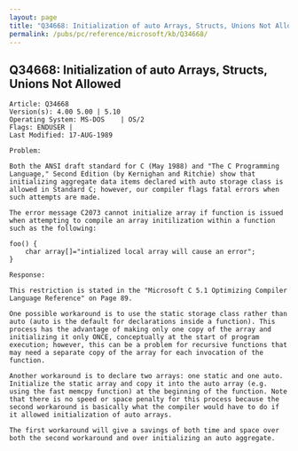 ```yaml
---
layout: page
title: "Q34668: Initialization of auto Arrays, Structs, Unions Not Allowed"
permalink: /pubs/pc/reference/microsoft/kb/Q34668/
---
```


## Q34668: Initialization of auto Arrays, Structs, Unions Not Allowed

	Article: Q34668
	Version(s): 4.00 5.00 | 5.10
	Operating System: MS-DOS    | OS/2
	Flags: ENDUSER |
	Last Modified: 17-AUG-1989
	
	Problem:
	
	Both the ANSI draft standard for C (May 1988) and "The C Programming
	Language," Second Edition (by Kernighan and Ritchie) show that
	initializing aggregate data items declared with auto storage class is
	allowed in Standard C; however, our compiler flags fatal errors when
	such attempts are made.
	
	The error message C2073 cannot initialize array if function is issued
	when attempting to compile an array initilization within a function
	such as the following:
	
	foo() {
	    char array[]="intialized local array will cause an error";
	}
	
	Response:
	
	This restriction is stated in the "Microsoft C 5.1 Optimizing Compiler
	Language Reference" on Page 89.
	
	One possible workaround is to use the static storage class rather than
	auto (auto is the default for declarations inside a function). This
	process has the advantage of making only one copy of the array and
	initializing it only ONCE, conceptually at the start of program
	execution; however, this can be a problem for recursive functions that
	may need a separate copy of the array for each invocation of the
	function.
	
	Another workaround is to declare two arrays: one static and one auto.
	Initialize the static array and copy it into the auto array (e.g.
	using the fast memcpy function) at the beginning of the function. Note
	that there is no speed or space penalty for this process because the
	second workaround is basically what the compiler would have to do if
	it allowed initialization of auto arrays.
	
	The first workaround will give a savings of both time and space over
	both the second workaround and over initializing an auto aggregate.
